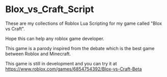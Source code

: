 # Blox_vs_Craft_Script

These are my collections of Roblox Lua Scripting for my game called "Blox vs Craft".

Hope this can help any roblox game developer.

This game is a parody inspired from the debate which is the best game between Roblox and Minecraft.

This game is still in development and you can try it at https://www.roblox.com/games/6854754392/Blox-vs-Craft-Beta
